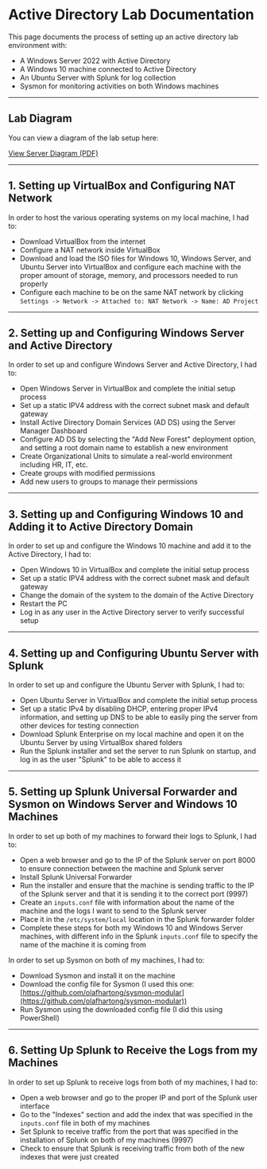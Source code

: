 # Active Directory Lab Documentation

This page documents the process of setting up an active directory lab environment with:

- A Windows Server 2022 with Active Directory
- A Windows 10 machine connected to Active Directory
- An Ubuntu Server with Splunk for log collection
- Sysmon for monitoring activities on both Windows machines

---

## Lab Diagram

You can view a diagram of the lab setup here:

[View Server Diagram (PDF)](Server_Diagram.pdf)

---

## 1. Setting up VirtualBox and Configuring NAT Network

In order to host the various operating systems on my local machine, I had to:

- Download VirtualBox from the internet
- Configure a NAT network inside VirtualBox
- Download and load the ISO files for Windows 10, Windows Server, and Ubuntu Server into VirtualBox and configure each machine with the proper amount of storage, memory, and processors needed to run properly
- Configure each machine to be on the same NAT network by clicking `Settings -> Network -> Attached to: NAT Network -> Name: AD Project`

---

## 2. Setting up and Configuring Windows Server and Active Directory

In order to set up and configure Windows Server and Active Directory, I had to:

- Open Windows Server in VirtualBox and complete the initial setup process
- Set up a static IPV4 address with the correct subnet mask and default gateway
- Install Active Directory Domain Services (AD DS) using the Server Manager Dashboard
- Configure AD DS by selecting the "Add New Forest" deployment option, and setting a root domain name to establish a new environment
- Create Organizational Units to simulate a real-world environment including HR, IT, etc.
- Create groups with modified permissions
- Add new users to groups to manage their permissions

---

## 3. Setting up and Configuring Windows 10 and Adding it to Active Directory Domain

In order to set up and configure the Windows 10 machine and add it to the Active Directory, I had to:

- Open Windows 10 in VirtualBox and complete the initial setup process
- Set up a static IPV4 address with the correct subnet mask and default gateway
- Change the domain of the system to the domain of the Active Directory
- Restart the PC
- Log in as any user in the Active Directory server to verify successful setup

---

## 4. Setting up and Configuring Ubuntu Server with Splunk

In order to set up and configure the Ubuntu Server with Splunk, I had to:

- Open Ubuntu Server in VirtualBox and complete the initial setup process
- Set up a static IPv4 by disabling DHCP, entering proper IPv4 information, and setting up DNS to be able to easily ping the server from other devices for testing connection
- Download Splunk Enterprise on my local machine and open it on the Ubuntu Server by using VirtualBox shared folders
- Run the Splunk installer and set the server to run Splunk on startup, and log in as the user "Splunk" to be able to access it

---

## 5. Setting up Splunk Universal Forwarder and Sysmon on Windows Server and Windows 10 Machines

In order to set up both of my machines to forward their logs to Splunk, I had to:

- Open a web browser and go to the IP of the Splunk server on port 8000 to ensure connection between the machine and Splunk server
- Install Splunk Universal Forwarder
- Run the installer and ensure that the machine is sending traffic to the IP of the Splunk server and that it is sending it to the correct port (9997)
- Create an `inputs.conf` file with information about the name of the machine and the logs I want to send to the Splunk server
- Place it in the `/etc/system/local` location in the Splunk forwarder folder
- Complete these steps for both my Windows 10 and Windows Server machines, with different info in the Splunk `inputs.conf` file to specify the name of the machine it is coming from

In order to set up Sysmon on both of my machines, I had to:

- Download Sysmon and install it on the machine
- Download the config file for Sysmon (I used this one: [https://github.com/olafhartong/sysmon-modular](https://github.com/olafhartong/sysmon-modular))
- Run Sysmon using the downloaded config file (I did this using PowerShell)

---

## 6. Setting Up Splunk to Receive the Logs from my Machines

In order to set up Splunk to receive logs from both of my machines, I had to:

- Open a web browser and go to the proper IP and port of the Splunk user interface
- Go to the "Indexes" section and add the index that was specified in the `inputs.conf` file in both of my machines
- Set Splunk to receive traffic from the port that was specified in the installation of Splunk on both of my machines (9997)
- Check to ensure that Splunk is receiving traffic from both of the new indexes that were just created

